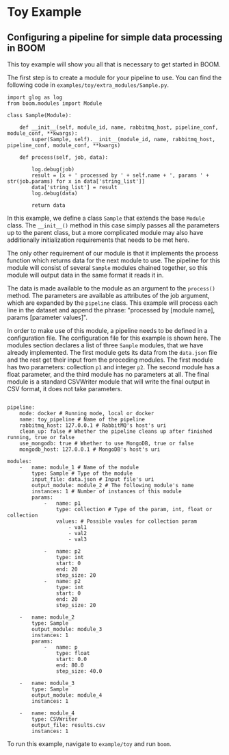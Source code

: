 # Toy Example
## Configuring a pipeline for simple data processing in BOOM

This toy example will show you all that is necessary to get started in BOOM.

The first step is to create a module for your pipeline to use.
You can find the following code in `examples/toy/extra_modules/Sample.py`.

```
import glog as log
from boom.modules import Module

class Sample(Module):

    def __init__(self, module_id, name, rabbitmq_host, pipeline_conf, module_conf, **kwargs):
        super(Sample, self).__init__(module_id, name, rabbitmq_host, pipeline_conf, module_conf, **kwargs)

    def process(self, job, data):

        log.debug(job)
        result = [x + ' processed by ' + self.name + ', params ' + str(job.params) for x in data['string_list']]
        data['string_list'] = result
        log.debug(data)

        return data
```

In this example, we define a class `Sample` that extends the base `Module` class.
The `__init__()` method in this case simply passes all the parameters up to the parent class, but a more complicated module may also have additionally initialization requirements that needs to be met here.

The only other requirement of our module is that it implements the process function which returns data for the next module to use.
The pipeline for this module will consist of several `Sample` modules chained together, so this module will output data in the same format it reads it in.

The data is made available to the module as an argument to the `process()` method.
The parameters are available as attributes of the job argument, which are expanded by the ``pipeline`` class.
This example will process each line in the dataset and append the phrase: "processed by [module name], params [parameter values]".

In order to make use of this module, a pipeline needs to be defined in a configuration file.
The configuration file for this example is shown here.
The modules section declares a list of three `Sample` modules, that we have already implemented.
The first module gets its data from the `data.json` file and the rest get their input from the preceding modules.
The first module has two parameters: collection `p1` and integer `p2`.
The second module has a float parameter, and the third module has no parameters at all.
The final module is a standard CSVWriter module that will write the final output in CSV format, it does not take parameters.

```

pipeline:
    mode: docker # Running mode, local or docker
    name: toy_pipeline # Name of the pipeline
    rabbitmq_host: 127.0.0.1 # RabbitMQ's host's uri
    clean_up: false # Whether the pipeline cleans up after finished running, true or false
    use_mongodb: true # Whether to use MongoDB, true or false
    mongodb_host: 127.0.0.1 # MongoDB's host's uri

modules:
    -   name: module_1 # Name of the module
        type: Sample # Type of the module
        input_file: data.json # Input file's uri
        output_module: module_2 # The following module's name
        instances: 1 # Number of instances of this module
        params:
            -   name: p1
                type: collection # Type of the param, int, float or collection
                values: # Possible vaules for collection param
                    - val1
                    - val2
                    - val3

            -   name: p2
                type: int
                start: 0
                end: 20
                step_size: 20
            -   name: p2
                type: int
                start: 0
                end: 20
                step_size: 20

    -   name: module_2
        type: Sample
        output_module: module_3
        instances: 1
        params:
            -   name: p
                type: float
                start: 0.0
                end: 80.0
                step_size: 40.0
        
    -   name: module_3
        type: Sample
        output_module: module_4
        instances: 1

    -   name: module_4
        type: CSVWriter
        output_file: results.csv 
        instances: 1
```

To run this example, navigate to `example/toy` and run `boom`.
